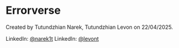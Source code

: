 # Errorverse

Created by Tutundzhian Narek, Tutundzhian Levon on 22/04/2025.


LinkedIn: [@narek1t](https://linkedin.com/in/narek1t)
LinkedIn: [@levont](https://linkedin.com/in/levont)

